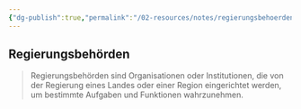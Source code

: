 ```yaml
---
{"dg-publish":true,"permalink":"/02-resources/notes/regierungsbehoerden/","tags":["BWL"],"noteIcon":"","updated":"2024-08-19T09:35:37.000+02:00"}
---
```


## Regierungsbehörden 


> Regierungsbehörden sind Organisationen oder Institutionen, die von der Regierung eines Landes oder einer Region eingerichtet werden, um bestimmte Aufgaben und Funktionen wahrzunehmen.
